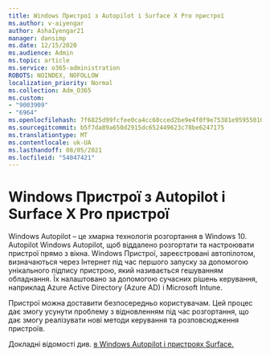 ```yaml
---
title: Windows Пристрої з Autopilot і Surface X Pro пристрої
ms.author: v-aiyengar
author: AshaIyengar21
manager: dansimp
ms.date: 12/15/2020
ms.audience: Admin
ms.topic: article
ms.service: o365-administration
ROBOTS: NOINDEX, NOFOLLOW
localization_priority: Normal
ms.collection: Adm_O365
ms.custom:
- "9003909"
- "6964"
ms.openlocfilehash: 7f6825d99fcfee0ca4cc60cced2be9e4f0f9e75381e9595501072eb7dfad1698
ms.sourcegitcommit: b5f7da89a650d2915dc652449623c78be6247175
ms.translationtype: MT
ms.contentlocale: uk-UA
ms.lasthandoff: 08/05/2021
ms.locfileid: "54047421"
---
```

# <a name="windows-autopilot-and-surface-x-pro-devices"></a>Windows Пристрої з Autopilot і Surface X Pro пристрої

Windows Autopilot – це хмарна технологія розгортання в Windows 10. Autopilot Windows Autopilot, щоб віддалено розгортати та настроювати пристрої прямо з вікна. Windows Пристрої, зареєстровані автопілотом, визначаються через Інтернет під час першого запуску за допомогою унікального підпису пристрою, який називається гешуванням обладнання. Їх налаштовано за допомогою сучасних рішень керування, наприклад Azure Active Directory (Azure AD) і Microsoft Intune.

Пристрої можна доставити безпосередньо користувачам. Цей процес дає змогу усунути проблему з відновленням під час розгортання, що дає змогу реалізувати нові методи керування та розповсюдження пристроїв.

Докладні відомості див. [в Windows Autopilot і пристроях Surface.](https://go.microsoft.com/fwlink/?linkid=2135712)
